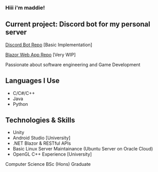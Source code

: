 ### Hiii i'm maddie!

## Current project: Discord bot for my personal server

[Discord Bot Repo](https://github.com/madsies/General-Discord-Bot)  [Basic Implementation]

[Blazor Web App Repo](https://github.com/madsies/BlazorApp)   [Very WIP]

Passionate about software engineering and Game Development

## Languages I Use
- C/C#/C++
- Java
- Python

## Technologies & Skills
- Unity
- Android Studio [University]
- .NET Blazor & RESTful APIs
- Basic Linux Server Maintainance (Ubuntu Server on Oracle Cloud)
- OpenGL C++ Experience [University]

Computer Science BSc (Hons) Graduate


